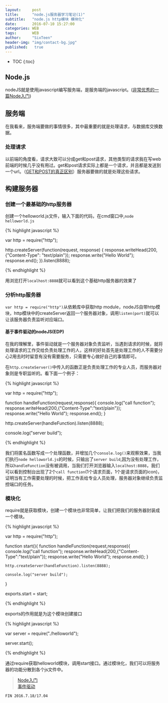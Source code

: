```yaml
---
layout:     post
title:      "node.js服务器学习笔记(1)"
subtitle:   "node.js http模块 模块化"
date:       2016-07-10 15:27:00
categories: WEB
tags:       WEB
author:     "SixTeen"
header-img: "img/contact-bg.jpg"
published:   true
---
```


* TOC
{:toc}

## Node.js

nodeJS就是使用javascript编写服务端，是服务端的javascript。([非常优秀的一篇Node入门](http://www.nodebeginner.org/index-zh-cn.html))

## 服务端

在我看来，服务端要做的事情很多，其中最重要的就是处理请求，与数据库交换数据。

### 处理请求

以前端的角度看，请求大致可以分成get和post请求，其他类型的请求我在写web前端的时候几乎没有用过。get和post请求实际上都是一个请求，并且都是发送到一个url。（[GET和POST的真正区别](http://www.nowamagic.net/librarys/veda/detail/1919)）服务器要做的就是处理这些请求。

## 构建服务器

### 创建一个最基础的http服务器

创建一个helloworld.js文件，输入下面的代码，在cmd窗口中,```node helloworld.js```

{% highlight javascript %}

var http = require("http");

http.createServer(function(request, response) {
  response.writeHead(200, {"Content-Type": "text/plain"});
  response.write("Hello World");
  response.end();
}).listen(8888);

{% endhighlight %}

用浏览打开```localhost:8888```就可以看到这个基础http服务器的效果了

### 分析http服务器

```var http = require("http")```从依赖库中获取http module，nodeJS自带http模块，http模块中的createServer返回一个服务器对象，调用```listen(port)```就可以让该服务器负责监听对应端口。

#### 基于事件驱动的nodeJS(EDP)

在我的理解里，事件驱动就是一个服务器对象负责监听，当遇到请求的时候，就将处理请求的工作交给负责处理工作的人，这样的好处首先是处理工作的人不需要分心2用去时时留意有没有需要服务，只需要专心做好自己的事情即可。

在```http.createServer()```中传入的函数正是负责处理工作的专业人员，而服务器对象则是专职监听的。看下面一个例子：

{% highlight javascript %}

var http = require("http");

function handleFunction(request,response){
    console.log("call function");
    response.writeHead(200,{"Content-Type":"text/plain"});
    response.write("Hello World");
    response.end();
}

http.createServer(handleFunction).listen(8888);

console.log("server build");

{% endhighlight %}

我们将匿名函数写成一个处理函数，并增加几个```console.log()```来观察效果，当我们执行```node helloworld.js```的时候，只输出了```server build```,因为没有处理工作，所以```handleFunction```没有被调用，当我们打开浏览器输入```localhost:8888```，我们可以看到控制台出现了2个```call function```(1个请求页面，1个是请求页面的icon)，证明当有工作需要处理的时候，把工作丢给专业人员处理，服务器对象继续负责监控端口的任务。

### 模块化

require就是获取模块，创建一个模块也非常简单，让我们把我们的服务器封装成一个模块。

{% highlight javascript %}

var http = require("http");


function start(){
    function handleFunction(request,response){
        console.log("call function");
        response.writeHead(200,{"Content-Type":"text/plain"});
        response.write("Hello World");
        response.end();
    }

    http.createServer(handleFunction).listen(8888);

    console.log("server build");
}

exports.start = start;

{% endhighlight %}

exports的作用就是为这个模块创建接口

{% highlight javascript %}

var server = require("./helloworld");

server.start();

{% endhighlight %}

通过require获取helloworld模块，调用start接口。通过模块化，我们可以将服务器的功能分散到各个js文件中。


> [Node入门](http://www.nodebeginner.org/index-zh-cn.html)<br/>[事件驱动](http://blog.csdn.net/huagong_adu/article/details/6526221)


    FIN 2016.7.18/17.04